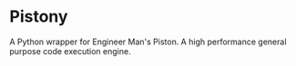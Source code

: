 # Pistony
A Python wrapper for Engineer Man's Piston. A high performance general purpose code execution engine.
